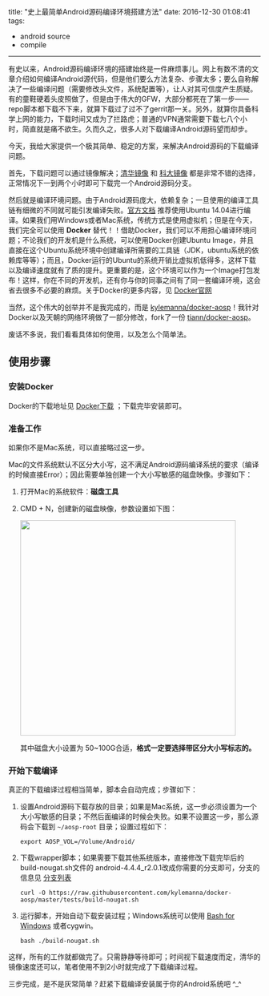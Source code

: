 title: "史上最简单Android源码编译环境搭建方法"
date: 2016-12-30 01:08:41
tags:
- android source
- compile
---

有史以来，Android源码编译环境的搭建始终是一件麻烦事儿。网上有数不清的文章介绍如何编译Android源代码，但是他们要么方法复杂、步骤太多；要么自称解决了一些编译问题（需要修改头文件，系统配置等），让人对其可信度产生质疑。有的童鞋硬着头皮照做了，但是由于伟大的GFW，大部分都死在了第一步——repo脚本都下载不下来，就算下载过了过不了gerrit那一关。另外，就算你具备科学上网的能力，下载时间又成为了拦路虎；普通的VPN通常需要下载七八个小时，简直就是痛不欲生。久而久之，很多人对下载编译Android源码望而却步。

今天，我给大家提供一个极其简单、稳定的方案，来解决Android源码的下载编译问题。

首先，下载问题可以通过镜像解决；[清华镜像](https://mirrors.tuna.tsinghua.edu.cn/help/AOSP/) 和 [科大镜像](https://lug.ustc.edu.cn/wiki/mirrors/help/aosp) 都是非常不错的选择，正常情况下一到两个小时即可下载完一个Android源码分支。

然后就是编译环境问题。由于Android源码庞大，依赖复杂；一旦使用的编译工具链有细微的不同就可能引发编译失败。[官方文档](https://source.android.com/source/initializing.html) 推荐使用Ubuntu 14.04进行编译。如果我们用Windows或者Mac系统，传统方式是使用虚拟机；但是在今天，我们完全可以使用 **Docker** 替代！！借助Docker，我们可以不用担心编译环境问题；不论我们的开发机是什么系统，可以使用Docker创建Ubuntu Image，并且直接在这个Ubuntu系统环境中创建编译所需要的工具链（JDK，ubuntu系统的依赖库等等）；而且，Docker运行的Ubuntu的系统开销比虚拟机低得多，这样下载以及编译速度就有了质的提升。更重要的是，这个环境可以作为一个Image打包发布！这样，你在不同的开发机，还有你与你的同事之间有了同一套编译环境，这会省去很多不必要的麻烦。关于Docker的更多内容，见 [Docker官网](http://www.docker.com/)

<!--more-->

当然，这个伟大的创举并不是我完成的，而是 [kylemanna/docker-aosp](https://github.com/kylemanna/docker-aosp)！我针对Docker以及天朝的网络环境做了一部分修改，fork了一份 [tiann/docker-aosp](https://github.com/tiann/docker-aosp)。

废话不多说，我们看看具体如何使用，以及怎么个简单法。

## 使用步骤
### 安装Docker

Docker的下载地址见 [Docker下载](https://www.docker.com/products/overview) ；下载完毕安装即可。

### 准备工作

如果你不是Mac系统，可以直接略过这一步。

Mac的文件系统默认不区分大小写，这不满足Android源码编译系统的要求（编译的时候直接Error）；因此需要单独创建一个大小写敏感的磁盘映像。步骤如下：

1. 打开Mac的系统软件：**磁盘工具**
2. CMD + N，创建新的磁盘映像，参数设置如下图：

    <img src="http://http://weishu.dimensionalzone.com/201601/1483019239159.png" width="430"/>
    
    其中磁盘大小设置为 50~100G合适，**格式一定要选择带区分大小写标志的。**
 
### 开始下载编译

真正的下载编译过程相当简单，脚本会自动完成；步骤如下：

1. 设置Android源码下载存放的目录；如果是Mac系统，这一步必须设置为一个大小写敏感的目录；不然后面编译的时候会失败。如果不设置这一步，那么源码会下载到 `~/aosp-root` 目录；设置过程如下：

    `export AOSP_VOL=/Volume/Android/`
    
2. 下载wrapper脚本；如果需要下载其他系统版本，直接修改下载完毕后的build-nougat.sh文件的 android-4.4.4_r2.0.1改成你需要的分支即可，分支的信息见 [分支列表](https://source.android.com/source/build-numbers.html#source-code-tags-and-builds)

    `curl -O https://raw.githubusercontent.com/kylemanna/docker-aosp/master/tests/build-nougat.sh`
    
3. 运行脚本，开始自动下载安装过程；Windows系统可以使用 [Bash for Windows](https://msdn.microsoft.com/en-us/commandline/wsl/about) 或者cygwin。

    `bash ./build-nougat.sh`

这样，所有的工作就都做完了。只需静静等待即可；时间视下载速度而定，清华的镜像速度还可以，笔者使用不到2小时就完成了下载编译过程。

三步完成，是不是灰常简单？赶紧下载编译安装属于你的Android系统吧 ^_^